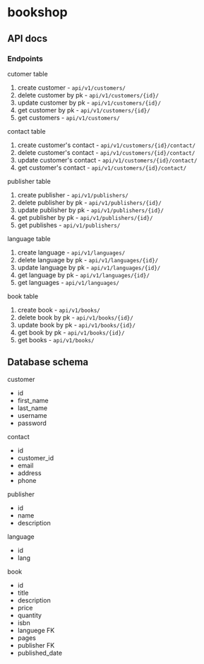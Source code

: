 # bookshop

## API docs

### Endpoints

cutomer table

1. create customer - `api/v1/customers/`
2. delete customer by pk - `api/v1/customers/{id}/`
3. update customer by pk - `api/v1/customers/{id}/`
4. get customer by pk - `api/v1/customers/{id}/`
5. get customers - `api/v1/customers/`

contact table

1. create customer's contact - `api/v1/customers/{id}/contact/`
2. delete customer's contact - `api/v1/customers/{id}/contact/`
3. update customer's contact - `api/v1/customers/{id}/contact/`
4. get customer's contact - `api/v1/customers/{id}/contact/`

publisher table

1. create publisher - `api/v1/publishers/`
2. delete publisher by pk - `api/v1/publishers/{id}/`
3. update publisher by pk - `api/v1/publishers/{id}/`
4. get publisher by pk - `api/v1/publishers/{id}/`
5. get publishes - `api/v1/publishers/`

language table

1. create language - `api/v1/languages/`
2. delete language by pk - `api/v1/languages/{id}/`
3. update language by pk - `api/v1/languages/{id}/`
4. get language by pk - `api/v1/languages/{id}/`
5. get languages - `api/v1/languages/`

book table

1. create book - `api/v1/books/`
2. delete book by pk - `api/v1/books/{id}/`
3. update book by pk - `api/v1/books/{id}/`
4. get book by pk - `api/v1/books/{id}/`
5. get books - `api/v1/books/`

## Database schema

customer

- id
- first_name
- last_name
- username
- password

contact

- id
- customer_id
- email
- address
- phone

publisher

- id
- name
- description

language

- id
- lang

book

- id
- title
- description
- price
- quantity
- isbn
- languege FK
- pages
- publisher FK
- published_date 
